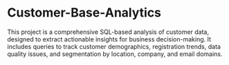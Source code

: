 # Customer-Base-Analytics
This project is a comprehensive SQL-based analysis of customer data, designed to extract actionable insights for business decision-making. It includes queries to track customer demographics, registration trends, data quality issues, and segmentation by location, company, and email domains.
